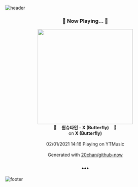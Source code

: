 ![header](https://capsule-render.vercel.app/api?type=wave&height=170&section=header&text=Hi.%20I'm%20SHIFT&fontColor=090707&fontAlignX=45&fontAlignY=65&fontSize=100)

<h3 align="center">🎵 Now Playing... 🎵</h3>
<p align="center">
  <a href="https://music.youtube.com/channel/UC26_v5ZJhEnTuP1c8ikHB_g">
    <img width="300" src="https://lh3.googleusercontent.com/pGjY8k3vMDZbgLgfuaVtXScMYgA53dxdn3VXfM0kUQ7SUqBbYeUruVHz0B6JrWh1fDFQnT9oScq83DY">
  </a>
  <br>
  🎵&nbsp&nbsp&nbsp <b>원슈타인 - X (Butterfly)</b> &nbsp&nbsp&nbsp🎵
  <br>
  on <b>X (Butterfly)</b>
  
  <br />
  <br />
  02/01/2021 14:16 Playing on YTMusic
  <br />
  <br />
  Generated with <a href="https://github.com/20chan/github-now">20chan/github-now</a>
</p>

<h3 align="center">•••</h3>

![footer](https://capsule-render.vercel.app/api?type=wave&height=150&section=footer)
